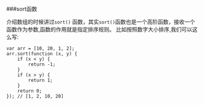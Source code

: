 ###sort函数

介绍数组的时候讲过`sort()` 函数，其实`sort()`函数也是一个高阶函数，接收一个函数作为参数,函数的作用就是指定排序规则。
比如按照数字大小排序,我们可以这么写:
```
var arr = [10, 20, 1, 2];
arr.sort(function (x, y) {
    if (x < y) {
        return -1;
    }
    if (x > y) {
        return 1;
    }
    return 0;
}); // [1, 2, 10, 20]
```
